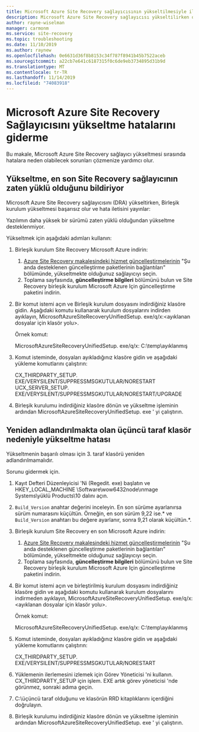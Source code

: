 ```yaml
---
title: Microsoft Azure Site Recovery sağlayıcısının yükseltilmesiyle ilgili sorunları giderme
description: Microsoft Azure Site Recovery sağlayıcısı yükseltilirken oluşan yaygın sorunları çözün.
author: rayne-wiselman
manager: carmonm
ms.service: site-recovery
ms.topic: troubleshooting
ms.date: 11/10/2019
ms.author: raynew
ms.openlocfilehash: 0e6631d36f8b8153c34f787f8941b45b7522aceb
ms.sourcegitcommit: a22cb7e641c6187315f0c6de9eb3734895d31b9d
ms.translationtype: MT
ms.contentlocale: tr-TR
ms.lasthandoff: 11/14/2019
ms.locfileid: "74083918"
---
```

# <a name="troubleshoot-microsoft-azure-site-recovery-provider-upgrade-failures"></a>Microsoft Azure Site Recovery Sağlayıcısını yükseltme hatalarını giderme

Bu makale, Microsoft Azure Site Recovery sağlayıcı yükseltmesi sırasında hatalara neden olabilecek sorunları çözmenize yardımcı olur.

## <a name="the-upgrade-fails-reporting-that-the-latest-site-recovery-provider-is-already-installed"></a>Yükseltme, en son Site Recovery sağlayıcının zaten yüklü olduğunu bildiriyor

Microsoft Azure Site Recovery sağlayıcısını (DRA) yükseltirken, Birleşik kurulum yükseltmesi başarısız olur ve hata iletisini yayınlar:

Yazılımın daha yüksek bir sürümü zaten yüklü olduğundan yükseltme desteklenmiyor.

Yükseltmek için aşağıdaki adımları kullanın:

1. Birleşik kurulum Site Recovery Microsoft Azure indirin:
   1. [Azure Site Recovery makalesindeki hizmet güncelleştirmelerinin](service-updates-how-to.md##links-to-currently-supported-update-rollups) "Şu anda desteklenen güncelleştirme paketlerinin bağlantıları" bölümünde, yükseltmekte olduğunuz sağlayıcıyı seçin.
   2. Toplama sayfasında, **güncelleştirme bilgileri** bölümünü bulun ve Site Recovery birleşik kurulum Microsoft Azure Için güncelleştirme paketini indirin.

2. Bir komut istemi açın ve Birleşik kurulum dosyasını indirdiğiniz klasöre gidin. Aşağıdaki komutu kullanarak kurulum dosyalarını indirden ayıklayın, MicrosoftAzureSiteRecoveryUnifiedSetup. exe/q/x:&lt;ayıklanan dosyalar için klasör yolu&gt;.
    
    Örnek komut:

    MicrosoftAzureSiteRecoveryUnifiedSetup. exe/q/x: C:\temp\ayıklanmış

3. Komut isteminde, dosyaları ayıkladığınız klasöre gidin ve aşağıdaki yükleme komutlarını çalıştırın:
   
    CX_THIRDPARTY_SETUP. EXE/VERYSILENT/SUPPRESSMSGKUTULAR/NORESTART UCX_SERVER_SETUP. EXE/VERYSILENT/SUPPRESSMSGKUTULAR/NORESTART/UPGRADE

1. Birleşik kurulumu indirdiğiniz klasöre dönün ve yükseltme işleminin ardından MicrosoftAzureSiteRecoveryUnifiedSetup. exe ' yi çalıştırın. 

## <a name="upgrade-failure-due-to-the-3rd-party-folder-being-renamed"></a>Yeniden adlandırılmakta olan üçüncü taraf klasör nedeniyle yükseltme hatası

Yükseltmenin başarılı olması için 3. taraf klasörü yeniden adlandırılmamalıdır.

Sorunu gidermek için.

1. Kayıt Defteri Düzenleyicisi 'Ni (Regedit. exe) başlatın ve HKEY_LOCAL_MACHINE \Software\wow6432node\ınmage Systems\yüklü Products\10 dalını açın.
1. `Build_Version` anahtar değerini inceleyin. En son sürüme ayarlanırsa sürüm numarasını küçültün. Örneğin, en son sürüm 9,22 ise.\* ve `Build_Version` anahtarı bu değere ayarlanır, sonra 9,21 olarak küçültün.\*.
1. Birleşik kurulum Site Recovery en son Microsoft Azure indirin:
   1. [Azure Site Recovery makalesindeki hizmet güncelleştirmelerinin](service-updates-how-to.md##links-to-currently-supported-update-rollups) "Şu anda desteklenen güncelleştirme paketlerinin bağlantıları" bölümünde, yükseltmekte olduğunuz sağlayıcıyı seçin.
   2. Toplama sayfasında, **güncelleştirme bilgileri** bölümünü bulun ve Site Recovery birleşik kurulum Microsoft Azure Için güncelleştirme paketini indirin.
1. Bir komut istemi açın ve birleştirilmiş kurulum dosyasını indirdiğiniz klasöre gidin ve aşağıdaki komutu kullanarak kurulum dosyalarını indirmeden ayıklayın, MicrosoftAzureSiteRecoveryUnifiedSetup. exe/q/x:&lt;ayıklanan dosyalar için klasör yolu&gt;.

    Örnek komut:

    MicrosoftAzureSiteRecoveryUnifiedSetup. exe/q/x: C:\temp\ayıklanmış

1. Komut isteminde, dosyaları ayıkladığınız klasöre gidin ve aşağıdaki yükleme komutlarını çalıştırın:
   
    CX_THIRDPARTY_SETUP. EXE/VERYSILENT/SUPPRESSMSGKUTULAR/NORESTART

1. Yüklemenin ilerlemesini izlemek için Görev Yöneticisi 'ni kullanın. CX_THIRDPARTY_SETUP için işlem. EXE artık görev yöneticisi 'nde görünmez, sonraki adıma geçin.
1. C:\üçüncü taraf olduğunu ve klasörün RRD kitaplıklarını içerdiğini doğrulayın.
1. Birleşik kurulumu indirdiğiniz klasöre dönün ve yükseltme işleminin ardından MicrosoftAzureSiteRecoveryUnifiedSetup. exe ' yi çalıştırın. 